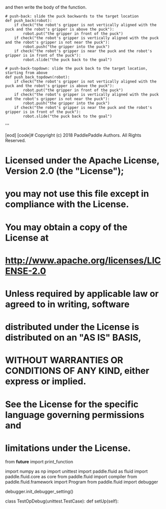

and then write the body of the function.

```
# push-back: slide the puck backwards to the target location
def push_back(robot):
    if check("the robot's gripper is not vertically aligned with the puck and the robot's gripper is above the puck"):
        robot.put("the gripper in front of the puck")
    if check("the robot's gripper is vertically aligned with the puck and the robot's gripper is not near the puck"):
        robot.push("the gripper into the puck")
    if check("the robot's gripper is near the puck and the robot's gripper is in front of the puck"):
        robot.slide("the puck back to the goal")

# push-back-topdown: slide the puck back to the target location, starting from above
def push_back_topdown(robot):
    if check("the robot's gripper is not vertically aligned with the puck and the robot's gripper is above the puck"):
        robot.put("the gripper in front of the puck")
    if check("the robot's gripper is vertically aligned with the puck and the robot's gripper is not near the puck"):
        robot.push("the gripper into the puck")
    if check("the robot's gripper is near the puck and the robot's gripper is in front of the puck"):
        robot.slide("the puck back to the goal")
```
'''



[eod] [code]#   Copyright (c) 2018 PaddlePaddle Authors. All Rights Reserved.
#
# Licensed under the Apache License, Version 2.0 (the "License");
# you may not use this file except in compliance with the License.
# You may obtain a copy of the License at
#
#     http://www.apache.org/licenses/LICENSE-2.0
#
# Unless required by applicable law or agreed to in writing, software
# distributed under the License is distributed on an "AS IS" BASIS,
# WITHOUT WARRANTIES OR CONDITIONS OF ANY KIND, either express or implied.
# See the License for the specific language governing permissions and
# limitations under the License.

from __future__ import print_function

import numpy as np
import unittest
import paddle.fluid as fluid
import paddle.fluid.core as core
from paddle.fluid import compiler
from paddle.fluid.framework import Program
from paddle.fluid import debugger

debugger.init_debugger_setting()


class TestOpDebug(unittest.TestCase):
    def setUp(self):
